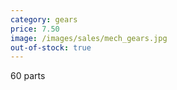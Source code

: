 ```yaml
---
category: gears
price: 7.50
image: /images/sales/mech_gears.jpg
out-of-stock: true
---
```

60 parts
